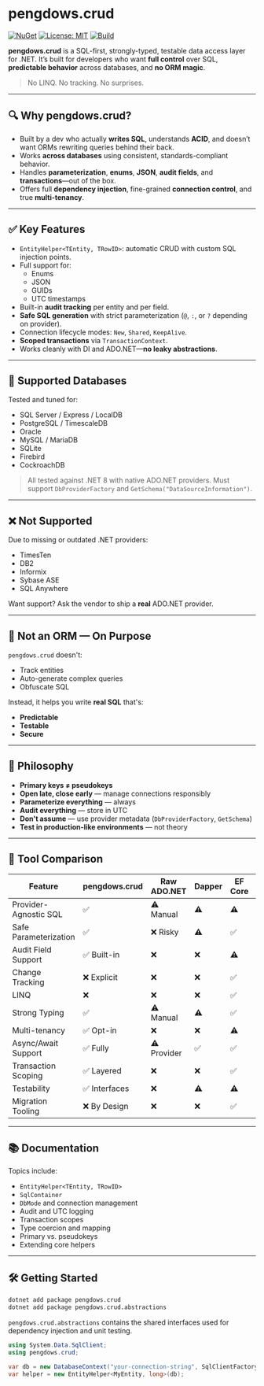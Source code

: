# pengdows.crud
[![NuGet](https://img.shields.io/nuget/v/pengdows.crud.svg)](https://www.nuget.org/packages/pengdows.threading)
[![License: MIT](https://img.shields.io/badge/license-MIT-green.svg)](LICENSE)
[![Build](https://github.com/pengdows/pengdows.crud/actions/workflows/deploy.yml/badge.svg)](https://github.com/pengdows/pengdows.crud/actions)

**pengdows.crud** is a SQL-first, strongly-typed, testable data access layer for .NET. It’s built for developers who want **full control** over SQL, **predictable behavior** across databases, and **no ORM magic**.

> No LINQ. No tracking. No surprises.

---

## 🔍 Why pengdows.crud?

- Built by a dev who actually **writes SQL**, understands **ACID**, and doesn’t want ORMs rewriting queries behind their back.
- Works **across databases** using consistent, standards-compliant behavior.
- Handles **parameterization**, **enums**, **JSON**, **audit fields**, and **transactions**—out of the box.
- Offers full **dependency injection**, fine-grained **connection control**, and true **multi-tenancy**.

---

## ✅ Key Features

- `EntityHelper<TEntity, TRowID>`: automatic CRUD with custom SQL injection points.
- Full support for:
  - Enums
  - JSON
  - GUIDs
  - UTC timestamps
- Built-in **audit tracking** per entity and per field.
- **Safe SQL generation** with strict parameterization (`@`, `:`, or `?` depending on provider).
- Connection lifecycle modes: `New`, `Shared`, `KeepAlive`.
- **Scoped transactions** via `TransactionContext`.
- Works cleanly with DI and ADO.NET—**no leaky abstractions**.

---

## 🧩 Supported Databases

Tested and tuned for:

- SQL Server / Express / LocalDB
- PostgreSQL / TimescaleDB
- Oracle
- MySQL / MariaDB
- SQLite
- Firebird
- CockroachDB

> All tested against .NET 8 with native ADO.NET providers. Must support `DbProviderFactory` and `GetSchema("DataSourceInformation")`.

---

## ❌ Not Supported

Due to missing or outdated .NET providers:

- TimesTen
- DB2
- Informix
- Sybase ASE
- SQL Anywhere

Want support? Ask the vendor to ship a **real** ADO.NET provider.

---

## 🚫 Not an ORM — On Purpose

`pengdows.crud` doesn't:
- Track entities
- Auto-generate complex queries
- Obfuscate SQL

Instead, it helps you write **real SQL** that's:
- **Predictable**
- **Testable**
- **Secure**

---

## 🧠 Philosophy

- **Primary keys ≠ pseudokeys**
- **Open late, close early** — manage connections responsibly
- **Parameterize everything** — always
- **Audit everything** — store in UTC
- **Don't assume** — use provider metadata (`DbProviderFactory`, `GetSchema`)
- **Test in production-like environments** — not theory

---

## 🔬 Tool Comparison

| Feature                     | pengdows.crud | Raw ADO.NET | Dapper | EF Core | NHibernate |
|----------------------------|---------------|-------------|--------|---------|------------|
| Provider-Agnostic SQL      | ✅            | ⚠️ Manual   | ⚠️     | ⚠️     | ⚠️         |
| Safe Parameterization      | ✅            | ❌ Risky    | ⚠️     | ✅     | ✅         |
| Audit Field Support        | ✅ Built-in   | ❌          | ❌     | ⚠️     | ⚠️         |
| Change Tracking            | ❌ Explicit   | ❌          | ❌     | ✅     | ✅         |
| LINQ                       | ❌            | ❌          | ❌     | ✅     | ⚠️         |
| Strong Typing              | ✅            | ⚠️ Manual   | ⚠️     | ✅     | ✅         |
| Multi-tenancy              | ✅ Opt-in     | ❌          | ❌     | ⚠️     | ⚠️         |
| Async/Await Support        | ✅ Fully      | ⚠️ Provider | ✅     | ✅     | ⚠️         |
| Transaction Scoping        | ✅ Layered    | ❌          | ❌     | ✅     | ✅         |
| Testability                | ✅ Interfaces | ❌          | ⚠️     | ⚠️     | ⚠️         |
| Migration Tooling          | ❌ By Design  | ❌          | ❌     | ✅     | ✅         |

---

## 📚 Documentation


Topics include:

- `EntityHelper<TEntity, TRowID>`
- `SqlContainer`
- `DbMode` and connection management
- Audit and UTC logging
- Transaction scopes
- Type coercion and mapping
- Primary vs. pseudokeys
- Extending core helpers

---

## 🛠️ Getting Started

```bash
dotnet add package pengdows.crud
dotnet add package pengdows.crud.abstractions
```

`pengdows.crud.abstractions` contains the shared interfaces used for dependency injection and unit testing.

```csharp
using System.Data.SqlClient;
using pengdows.crud;

var db = new DatabaseContext("your-connection-string", SqlClientFactory.Instance);
var helper = new EntityHelper<MyEntity, long>(db);
```
